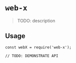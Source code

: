 # `web-x`

> TODO: description

## Usage

```
const webX = require('web-x');

// TODO: DEMONSTRATE API
```
